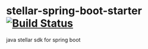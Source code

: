 # stellar-spring-boot-starter[![Build Status](https://api.travis-ci.org/imloama/stellar-spring-boot-starter.svg)](https://travis-ci.org/imloama/stellar-spring-boot-starter)
java stellar sdk for spring boot
